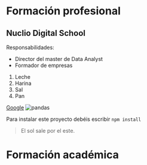 # Formación profesional

## Nuclio Digital School
Responsabilidades:
- Director del master de Data Analyst
- Formador de empresas

1. Leche
1. Harina
1. Sal
1. Pan

[Google](http://google.com)
![pandas](https://upload.wikimedia.org/wikipedia/commons/thumb/0/0f/Grosser_Panda.JPG/640px-Grosser_Panda.JPG)

Para instalar este proyecto debéis escribir `npm install`

> El sol sale por el este.

# Formación académica
